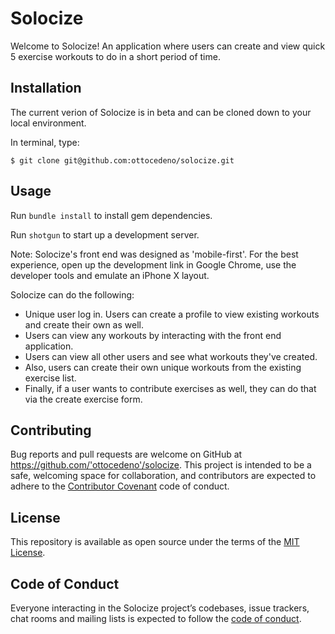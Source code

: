 # Solocize

Welcome to Solocize! An application where users can create and view quick 5 exercise workouts to do in a short period of time.

## Installation

The current verion of Solocize is in beta and can be cloned down to your local environment.

In terminal, type:

    $ git clone git@github.com:ottocedeno/solocize.git

## Usage

Run `bundle install` to install gem dependencies.

Run `shotgun` to start up a development server.

Note: Solocize's front end was designed as 'mobile-first'. For the best experience, open up the development link in Google Chrome, use the developer tools and emulate an iPhone X layout.

Solocize can do the following:

- Unique user log in. Users can create a profile to view existing workouts and create their own as well.
- Users can view any workouts by interacting with the front end application.
- Users can view all other users and see what workouts they've created.
- Also, users can create their own unique workouts from the existing exercise list.
- Finally, if a user wants to contribute exercises as well, they can do that via the create exercise form.

## Contributing

Bug reports and pull requests are welcome on GitHub at https://github.com/'ottocedeno'/solocize. This project is intended to be a safe, welcoming space for collaboration, and contributors are expected to adhere to the [Contributor Covenant](http://contributor-covenant.org) code of conduct.

## License

This repository is available as open source under the terms of the [MIT License](https://opensource.org/licenses/MIT).

## Code of Conduct

Everyone interacting in the Solocize project’s codebases, issue trackers, chat rooms and mailing lists is expected to follow the [code of conduct](https://github.com/'ottocedeno'/solocize/blob/master/CODE_OF_CONDUCT.md).
